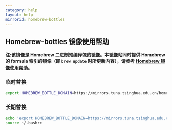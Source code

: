 ```yaml
---
category: help
layout: help
mirrorid: homebrew-bottles
---
```


## Homebrew-bottles 镜像使用帮助

**注:该镜像是 Homebrew 二进制预编译包的镜像。本镜像站同时提供 Homebrew 的 formula 索引的镜像（即 `brew update` 时所更新内容），请参考 [Homebrew 镜像使用帮助](https://mirrors.tuna.tsinghua.edu.cn/help/homebrew/)。**

### 临时替换
```bash
export HOMEBREW_BOTTLE_DOMAIN=https://mirrors.tuna.tsinghua.edu.cn/homebrew-bottles
```

### 长期替换
```bash
echo 'export HOMEBREW_BOTTLE_DOMAIN=https://mirrors.tuna.tsinghua.edu.cn/homebrew-bottles' >> ~/.bashrc
source ~/.bashrc
```
